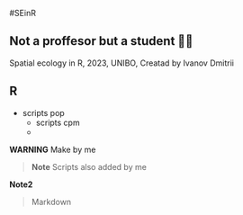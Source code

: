 #SEinR
## Not a proffesor but a student 👨‍🎓
Spatial ecology in R, 2023, UNIBO, Creatad by Ivanov Dmitrii 
## R
+ scripts pop
  + scripts cpm
  + 
**WARNING**
Make by me


> **Note**
> Scripts also added by me

**Note2**
> Markdown


